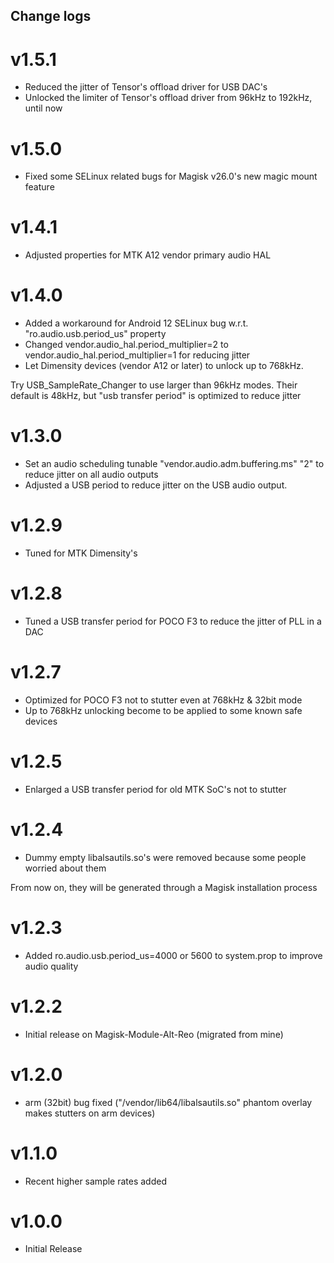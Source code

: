 ## Change logs

# v1.5.1
* Reduced the jitter of Tensor's offload driver for USB DAC's
* Unlocked the limiter of Tensor's offload driver from 96kHz to 192kHz, until now

# v1.5.0
* Fixed some SELinux related bugs for Magisk v26.0's new magic mount feature

# v1.4.1
* Adjusted properties for MTK A12 vendor primary audio HAL

# v1.4.0
* Added a workaround for Android 12 SELinux bug w.r.t. "ro.audio.usb.period_us" property
* Changed vendor.audio_hal.period_multiplier=2 to vendor.audio_hal.period_multiplier=1 for reducing jitter
* Let Dimensity devices (vendor A12 or later) to unlock up to 768kHz. 

Try USB_SampleRate_Changer to use larger than 96kHz modes. Their default is 48kHz, but "usb transfer period" is optimized to reduce jitter

# v1.3.0
* Set an audio scheduling tunable "vendor.audio.adm.buffering.ms" "2" to reduce jitter on all audio outputs
* Adjusted a USB period to reduce jitter on the USB audio output.

# v1.2.9
* Tuned for MTK Dimensity's

# v1.2.8
* Tuned a USB transfer period for POCO F3 to reduce the jitter of PLL in a DAC

# v1.2.7
* Optimized for POCO F3 not to stutter even at 768kHz & 32bit mode
* Up to 768kHz unlocking become to be applied to some known safe devices

# v1.2.5
* Enlarged a USB transfer period for old MTK SoC's not to stutter

# v1.2.4
* Dummy empty libalsautils.so's were removed because some people worried about them

From now on, they will be generated through a Magisk installation process

# v1.2.3
* Added ro.audio.usb.period_us=4000 or 5600 to system.prop to improve audio quality

# v1.2.2
* Initial release on Magisk-Module-Alt-Reo (migrated from mine)

# v1.2.0
* arm (32bit) bug fixed ("/vendor/lib64/libalsautils.so" phantom overlay makes stutters on arm devices)

# v1.1.0
* Recent higher sample rates added

# v1.0.0
* Initial Release

##
